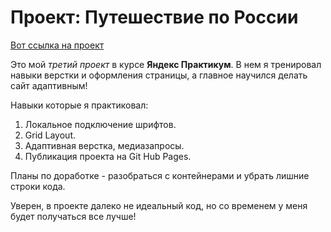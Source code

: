 # Проект: Путешествие по России

[Вот ссылка на проект](https://maxmitya.github.io/russian-travel/)

Это мой *третий проект* в курсе **Яндекс Практикум**.
В нем я тренировал навыки верстки и оформления страницы, а главное научился делать сайт адаптивным!

Навыки которые я практиковал:
1. Локальное подключение шрифтов.
2. Grid Layout.
3. Адаптивная верстка, медиазапросы.
4. Публикация проекта на Git Hub Pages.

Планы по доработке - разобраться с контейнерами и убрать лишние строки кода.

Уверен, в проекте далеко не идеальный код, но со временем у меня будет получаться все лучше!


